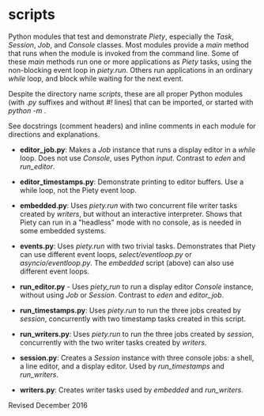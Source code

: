 
scripts
=======

Python modules that test and demonstrate *Piety*, especially the
*Task*, *Session*, *Job*, and *Console* classes.  Most modules 
provide a *main* method that runs when the module is invoked from 
the command line.  Some of these
*main* methods run one or more applications as *Piety* tasks, using the
non-blocking event loop in *piety.run*.  Others run
applications in an ordinary *while* loop, and block while waiting for
the next event.

Despite the directory name *scripts*, these are all proper Python
modules (with *.py* suffixes and without *#!* lines) that can be
imported, or started with *python -m* .  

See docstrings (comment headers) and inline comments in each module
for directions and explanations.

- **editor_job.py**: Makes a *Job* instance that runs a display editor
   in a *while* loop.  Does not use *Console*, uses Python *input*.
   Contrast to *eden* and *run_editor*.

- **editor_timestamps.py**: Demonstrate printing to editor buffers.  Use
     a while loop, not the Piety event loop.

- **embedded.py**: Uses *piety.run* with two concurrent file
   writer tasks created by *writers*, but without an interactive
   interpreter.  Shows that Piety can run in a "headless" mode with no
   console, as is needed in some embedded systems.

- **events.py**: Uses *piety.run* with two trivial tasks. Demonstrates
  that Piety can use different event loops, *select/eventloop.py* or
  *asyncio/eventloop.py*. The *embedded* script (above) can also use
  different event loops.

- **run_editor.py** - Uses *piety_run* to run a display editor
    *Console* instance, without using *Job* or *Session*.  Contrast to
    *eden* and *editor_job*.

- **run_timestamps.py**: Uses *piety.run* to run the three jobs
  created by *session*, concurrently with two timestamp tasks created
  in this script.

- **run_writers.py**: Uses *piety.run* to run the three jobs created
    by *session*, concurrently with the two writer tasks created by
    *writers*.

- **session.py**: Creates a *Session* instance with three console
    jobs: a shell, a line editor, and a display editor.  Used by 
    *run_timestamps* and *run_writers*.

- **writers.py**: Creates writer tasks used by *embedded* and
    *run_writers*.

Revised December 2016
